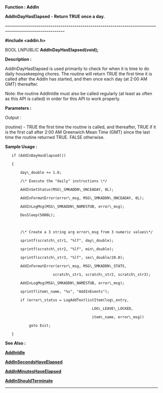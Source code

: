 




<!--
 /\* Font Definitions \*/
 @font-face
 {font-family:Courier;
 panose-1:2 7 4 9 2 2 5 2 4 4;}
@font-face
 {font-family:"Tms Rmn";
 panose-1:2 2 6 3 4 5 5 2 3 4;}
@font-face
 {font-family:Helv;
 panose-1:2 11 6 4 2 2 2 3 2 4;}
@font-face
 {font-family:"Cambria Math";
 panose-1:2 4 5 3 5 4 6 3 2 4;}
 /\* Style Definitions \*/
 p.MsoNormal, li.MsoNormal, div.MsoNormal
 {margin-top:0cm;
 margin-right:0cm;
 margin-bottom:8.0pt;
 margin-left:0cm;
 line-height:107%;
 font-size:11.0pt;
 font-family:"Calibri",sans-serif;}
.MsoChpDefault
 {font-size:11.0pt;}
.MsoPapDefault
 {margin-bottom:8.0pt;
 line-height:107%;}
 /\* Page Definitions \*/
 @page WordSection1
 {size:612.0pt 792.0pt;
 margin:72.0pt 72.0pt 72.0pt 72.0pt;}
div.WordSection1
 {page:WordSection1;}
-->




 


**Function : AddIn**



**AddInDayHasElapsed** **- Return
TRUE once a day.**


**----------------------------------------------------------------------------------------------------------**



**#include <addin.h>**



BOOL
LNPUBLIC **AddInDayHasElapsed(**void**);**



**Description :**



AddInDayHasElapsed
is used primarily to check for when it is time to do daily housekeeping
chores.  The routine will return TRUE the first time it is called after the
AddIn has started, and then once each day (at 2:00 AM GMT) thereafter.    

  

Note: the routine AddInIdle must also be called regularly (at least as often as
this API is called) in order for this API to work properly.  

  




 


**Parameters :**




Output :  

(routine)  -  TRUE the first time the routine is called, and thereafter, TRUE if
it is the first call after 2:00 AM Greenwich Mean Time  (GMT) since the last
time the routine returned TRUE.  FALSE otherwise.  

  

  




 **Sample Usage :**


  

       if (AddInDayHasElapsed())  

       {  

           day\_double += 1.0;  

           /\* Execute the "daily" instructions \*/  

           AddInSetStatus(MSG\_SMKADDN\_ONCEADAY, 0L);  

           AddInFormatError(error\_msg, MSG\_SMKADDN\_ONCEADAY, 0L);  

           AddInLogMsg(MSG\_SMKADDN\_NAMESTUB, error\_msg);  

           DosSleep(5000L);  

  

           /\* Create a 3 string arg error\_msg from 3 numeric values\*/  

           sprintf(scratch\_str1, "%lf", day\_double);  

           sprintf(scratch\_str2, "%lf", min\_double);  

           sprintf(scratch\_str3, "%lf", sec\_double/20.0);  

           AddInFormatError(error\_msg, MSG\_SMKADDN\_STATS,  

                          scratch\_str1, scratch\_str2, scratch\_str3);  

           AddInLogMsg(MSG\_SMKADDN\_NAMESTUB, error\_msg);  

           sprintf(item\_name, "%s", "AddInEvents");  

           if (error\_status = LogAddTextlistItem(log\_entry,  

                                            LOG\_LEAVE\_LOCKED,  

                                            item\_name, error\_msg))  

               goto Exit;  

       }


 **See Also :**


**[AddInIdle](AddInIdle.md)**


**[AddInSecondsHaveElapsed](AddInSecondsHaveElapsed.md)**


**[AddInMinutesHaveElapsed](AddInMinutesHaveElapsed.md)**


**[AddInShouldTerminate](AddInShouldTerminate.md)**



----------------------------------------------------------------------------------------------------------


 





